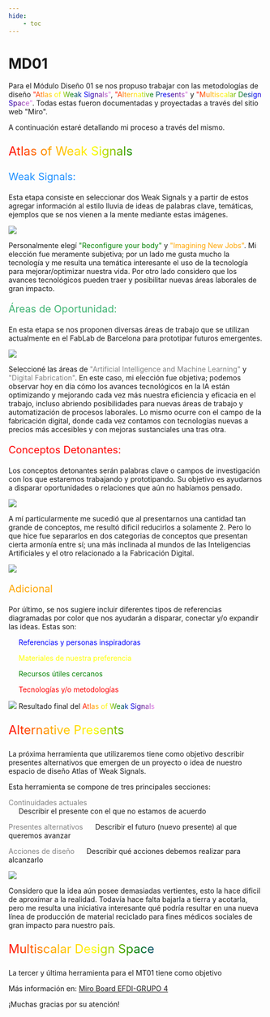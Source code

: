 ```yaml
---
hide:
    - toc
---
```


# MD01

Para el Módulo Diseño 01 se nos propuso trabajar con las metodologías de diseño <span class="rainbow">"Atlas of Weak Signals"</span>, <span class="rainbow">"Alternative Presents"</span> y <span class="rainbow">"Multiscalar Design Space"</span>. Todas estas fueron documentadas y proyectadas a través del sitio web "Miro".

A continuación estaré detallando mi proceso a través del mismo.

<p style="font-size: 24px"; class="rainbow">Atlas of Weak Signals</p>

<p style="font-size: 20px; color: dodgerblue;" >Weak Signals:</p>

Esta etapa consiste en seleccionar dos Weak Signals y a partir de estos agregar información al estilo lluvia de ideas de palabras clave, temáticas, ejemplos que se nos vienen a la mente mediante estas imágenes.

![](../images/MD01/MD01_Foto02.png)

Personalmente elegí <span style="color: green">"Reconfigure your body"</span> y <span style="color: orange">"Imagining New Jobs"</span>. Mi elección fue meramente subjetiva; por un lado me gusta mucho la tecnología y me resulta una temática interesante el uso de la tecnología para mejorar/optimizar nuestra vida. Por otro lado considero que los avances tecnológicos pueden traer y posibilitar nuevas áreas laborales de gran impacto.

<p style="font-size: 20px; color: mediumseagreen;">Áreas de Oportunidad:</p>

En esta etapa se nos proponen diversas áreas de trabajo que se utilizan actualmente en el FabLab de Barcelona para prototipar futuros emergentes.

![](../images/MD01/MD01_Foto03.png)

Seleccioné las áreas de <span style="color: gray">"Artificial Intelligence and Machine Learning"</span> y <span style="color: gray">"Digital Fabrication"</span>. En este caso, mi elección fue objetiva; podemos observar hoy en día cómo los avances tecnológicos en la IA están optimizando y mejorando cada vez más nuestra eficiencia y eficacia en el trabajo, incluso abriendo posibilidades para nuevas áreas de trabajo y automatización de procesos laborales. Lo mismo ocurre con el campo de la fabricación digital, donde cada vez contamos con tecnologías nuevas a precios más accesibles y con mejoras sustanciales una tras otra.

<p style="font-size: 20px; color: red;">Conceptos Detonantes:</p>

Los conceptos detonantes serán palabras clave o campos de investigación con los que estaremos trabajando y prototipando. Su objetivo es ayudarnos a disparar oportunidades o relaciones que aún no habíamos pensado.

![](../images/MD01/MD01_Foto04.png)

A mí particularmente me sucedió que al presentarnos una cantidad tan grande de conceptos, me resultó dificil reducirlos a solamente 2. Pero lo que hice fue separarlos en dos categorias de conceptos que presentan cierta armonía entre sí; una más inclinada al mundos de las Inteligencias Artificiales y el otro relacionado a la Fabricación Digital.

![](../images/MD01/MD01_Foto05.png)

<p style="font-size: 20px; color: orange;">Adicional</p>

Por último, se nos sugiere incluir diferentes tipos de referencias diagramadas por color que nos ayudarán a disparar, conectar y/o expandir las ideas. Estas son:

<span style="margin-left: 20px; color: blue;">Referencias y personas inspiradoras</span>

<span style="margin-left: 20px; color: yellow;">Materiales de nuestra preferencia</span>

<span style="margin-left: 20px; color: green;">Recursos útiles cercanos</span>

<span style="margin-left: 20px; color: red;">Tecnologías y/o metodologías</span>

![](../images/MD01/MD01_Foto06.png)
Resultado final del <span class="rainbow">Atlas of Weak Signals</span>

<p style="font-size: 24px"; class="rainbow">Alternative Presents</p>

La próxima herramienta que utilizaremos tiene como objetivo describir presentes alternativos que emergen de un proyecto o idea de nuestro espacio de diseño Atlas of Weak Signals.

Esta herramienta se compone de tres principales secciones: 

<span style="color: gray">Continuidades actuales</span><br>
<span style="margin-left: 20px;">Describir el presente con el que no estamos de acuerdo

<span style="color: gray">Presentes alternativos</span>
<span style="margin-left: 20px;">Describir el futuro (nuevo presente) al que queremos avanzar

<span style="color: gray">Acciones de diseño</span>
<span style="margin-left: 20px;">Describir qué acciones debemos realizar para alcanzarlo

![](../images/MD01/MD01_Foto07.png)

Considero que la idea aún posee demasiadas vertientes, esto la hace dificil de aproximar a la realidad. Todavía hace falta bajarla a tierra y acotarla, pero me resulta una iniciativa interesante qué podría resultar en una nueva línea de producción de material reciclado para fines médicos sociales de gran impacto para nuestro país.

<p style="font-size: 24px"; class="rainbow">Multiscalar Design Space</p>

La tercer y última herramienta para el MT01 tiene como objetivo


Más información en: [Miro Board EFDI-GRUPO 4](https://miro.com/app/board/uXjVKQD5ciI=/)

¡Muchas gracias por su atención!

<meta charset="UTF-8">
    <meta name="viewport" content="width=device-width, initial-scale=1.0">
    <title>Texto Arcoíris</title>
    <style>
        .rainbow {
            background: linear-gradient(to right, red, orange, yellow, green, blue, indigo, violet);
            color: transparent;
            background-clip: text;
        }
    </style>
